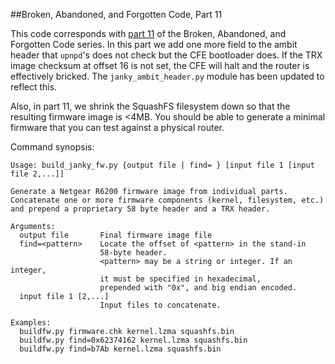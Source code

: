 ##Broken, Abandoned, and Forgotten Code, Part 11

This code corresponds with [part 11](http://shadow-file.blogspot.com) of the Broken, Abandoned, and Forgotten Code series. In this part we add one more field to the ambit header that ``upnpd``'s does not check but the CFE bootloader does. If the TRX image checksum at offset 16 is not set, the CFE will halt and the router is effectively bricked. The ``janky_ambit_header.py`` module has been updated to reflect this.

Also, in part 11, we shrink the SquashFS filesystem down so that the resulting firmware image is <4MB. You should be able to generate a minimal firmware that you can test against a physical router.

Command synopsis:

    Usage: build_janky_fw.py {output file | find= } [input file 1 [input file 2,...]]

    Generate a Netgear R6200 firmware image from individual parts.
    Concatenate one or more firmware components (kernel, filesystem, etc.)
    and prepend a proprietary 58 byte header and a TRX header.

    Arguments:
      output file   	Final firmware image file
      find=<pattern>	Locate the offset of <pattern> in the stand-in
                    	58-byte header.
                    	<pattern> may be a string or integer. If an integer,
                    	it must be specified in hexadecimal,
                    	prepended with "0x", and big endian encoded.
      input file 1 [2,...]
                    	Input files to concatenate.

    Examples:
      buildfw.py firmware.chk kernel.lzma squashfs.bin
      buildfw.py find=0x62374162 kernel.lzma squashfs.bin
      buildfw.py find=b7Ab kernel.lzma squashfs.bin
